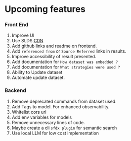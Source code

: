 # Upcoming features  

### Front End
1. Improve UI
1. Use SLDS [CDN](https://cdnjs.cloudflare.com/ajax/libs/design-system/2.22.0/styles/salesforce-lightning-design-system.min.css)
1. Add github links and readme on frontend.
1. Add `referenced from` or `Source Referred` links in results.
1. Improve accessibility of result presented.
1. Add documentation for `How dataset was embedded ?`
1. Add documentation for `What strategies were used ?`
1. Ability to Update dataset
1. Automate update dataset.

### Backend
1. Remove deprecated commands from dataset used.
1. Add Tags to model. For enhanced observability.
1. Whitelist cors url
1. Add env variables for models
1. Remove unnecessary lines of code.
1. Maybe create a cli `sfdx plugin` for semantic search
1. Use local LLM for low cost implementation



